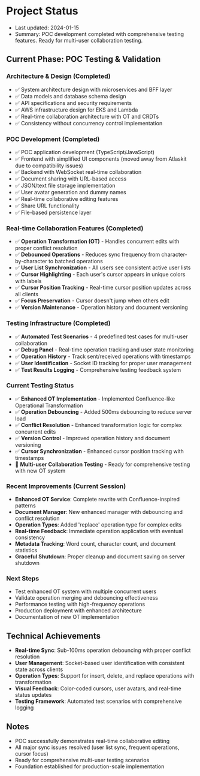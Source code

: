 # Project Status

- Last updated: 2024-01-15
- Summary: POC development completed with comprehensive testing features. Ready for multi-user collaboration testing.

## Current Phase: POC Testing & Validation

### Architecture & Design (Completed)
- ✅ System architecture design with microservices and BFF layer
- ✅ Data models and database schema design
- ✅ API specifications and security requirements
- ✅ AWS infrastructure design for EKS and Lambda
- ✅ Real-time collaboration architecture with OT and CRDTs
- ✅ Consistency without concurrency control implementation

### POC Development (Completed)
- ✅ POC application development (TypeScript/JavaScript)
- ✅ Frontend with simplified UI components (moved away from Atlaskit due to compatibility issues)
- ✅ Backend with WebSocket real-time collaboration
- ✅ Document sharing with URL-based access
- ✅ JSON/text file storage implementation
- ✅ User avatar generation and dummy names
- ✅ Real-time collaborative editing features
- ✅ Share URL functionality
- ✅ File-based persistence layer

### Real-time Collaboration Features (Completed)
- ✅ **Operation Transformation (OT)** - Handles concurrent edits with proper conflict resolution
- ✅ **Debounced Operations** - Reduces sync frequency from character-by-character to batched operations
- ✅ **User List Synchronization** - All users see consistent active user lists
- ✅ **Cursor Highlighting** - Each user's cursor appears in unique colors with labels
- ✅ **Cursor Position Tracking** - Real-time cursor position updates across all clients
- ✅ **Focus Preservation** - Cursor doesn't jump when others edit
- ✅ **Version Maintenance** - Operation history and document versioning

### Testing Infrastructure (Completed)
- ✅ **Automated Test Scenarios** - 4 predefined test cases for multi-user collaboration
- ✅ **Debug Panel** - Real-time operation tracking and user state monitoring
- ✅ **Operation History** - Track sent/received operations with timestamps
- ✅ **User Identification** - Socket ID tracking for proper user management
- ✅ **Test Results Logging** - Comprehensive testing feedback system

### Current Testing Status
- ✅ **Enhanced OT Implementation** - Implemented Confluence-like Operational Transformation
- ✅ **Operation Debouncing** - Added 500ms debouncing to reduce server load
- ✅ **Conflict Resolution** - Enhanced transformation logic for complex concurrent edits
- ✅ **Version Control** - Improved operation history and document versioning
- ✅ **Cursor Synchronization** - Enhanced cursor position tracking with timestamps
- 🔄 **Multi-user Collaboration Testing** - Ready for comprehensive testing with new OT system

### Recent Improvements (Current Session)
- **Enhanced OT Service**: Complete rewrite with Confluence-inspired patterns
- **Document Manager**: New enhanced manager with debouncing and conflict resolution
- **Operation Types**: Added 'replace' operation type for complex edits
- **Real-time Feedback**: Immediate operation application with eventual consistency
- **Metadata Tracking**: Word count, character count, and document statistics
- **Graceful Shutdown**: Proper cleanup and document saving on server shutdown

### Next Steps
- Test enhanced OT system with multiple concurrent users
- Validate operation merging and debouncing effectiveness
- Performance testing with high-frequency operations
- Production deployment with enhanced architecture
- Documentation of new OT implementation

## Technical Achievements
- **Real-time Sync**: Sub-100ms operation debouncing with proper conflict resolution
- **User Management**: Socket-based user identification with consistent state across clients
- **Operation Types**: Support for insert, delete, and replace operations with transformation
- **Visual Feedback**: Color-coded cursors, user avatars, and real-time status updates
- **Testing Framework**: Automated test scenarios with comprehensive logging

## Notes
- POC successfully demonstrates real-time collaborative editing
- All major sync issues resolved (user list sync, frequent operations, cursor focus)
- Ready for comprehensive multi-user testing scenarios
- Foundation established for production-scale implementation
